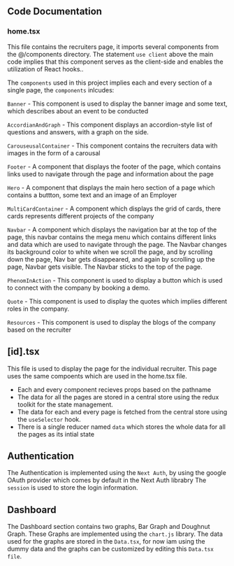 

## Code Documentation

### home.tsx
 
 This file contains the recruiters page, it imports several components from the @/components directory. 
 The statement `use client` above the main code implies that this component serves as the client-side and enables the utilization of React hooks..
 
 The `components` used in this project implies each and every section of a single page, the `components` inlcudes:
 
 `Banner`  - This component is used to display the banner image and some text, which describes about an event to be conducted
 
 `AccordianAndGraph`  - This component displays an accordion-style list of questions and answers, with a graph on the side.
 
 `CarouseusalContainer`  - This component contains the recruiters data with images in the form of a carousal
 
 `Footer`  - A component that displays the footer of the page, which contains links used to navigate through the page and information about the page
 
 `Hero`   - A component that displays the main hero section of a page which contains a buttton, some text and an image of an Employer
 
 `MultiCardContainer` - A component which displays the grid of cards, there cards represents different projects of the company

 `Navbar`  - A component which displays the navigation bar at the top of the page, this navbar contains the mega menu which contains different links and data which are used to navigate through the page. The Navbar changes its background color to white when we scroll the page, and by scrolling down the page, Nav bar gets disappeared, and again by scrolling up the page, Navbar gets visible. The Navbar sticks to the top of the page.
 
 `PhenomInAction` - This component is used to display a button which is used to connect with the company by booking a demo.
 
  `Quote` - This component is used to display the quotes which implies different roles in the company.

  `Resources` - This component is used to display the blogs of the company based on the recruiter
  
  
## [id].tsx

This file is used to display the page for the individual recruiter. This page uses the same compoents which are used in the home.tsx file.

- Each and every component recieves props based on the pathname
- The data for all the pages are stored in a central store using the redux toolkit for the state management.
- The data for each and every page is fetched from the central store using the `useSelector` hook.
- There is a single reducer named `data` which stores the whole data for all the pages as its intial state


## Authentication

The Authentication is implemented using the `Next Auth`, by using the google OAuth provider which comes by default in the Next Auth librabry
The `session` is used to store the login information. 

## Dashboard

The Dashboard section contains two graphs, Bar Graph and Doughnut Graph. These Graphs are implemented using the `chart.js` library. The data used for the graphs are stored in the `Data.tsx`, for now iam using the dummy data and the graphs can be customized by editing this `Data.tsx file`.

